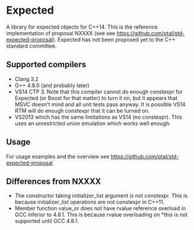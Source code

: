 Expected
========
A library for expected objects for C++14. This is the reference implementation of proposal NXXXX 
(see see https://github.com/ptal/std-expected-proposal). 
Expected has not been proposed yet to the C++ standard committee. 

Supported compilers
-------------------
* Clang 3.2
* G++ 4.8.0 (and probably later)
* VS14 CTP 3. Note that this compiler cannot do enough constexpr for Expected (or Boost for that matter) to turn it on, but it appears that MSVC doesn't mind and all unit tests pass anyway. It is possible VS14 RTM will do enough constexpr that it can be turned on.
* VS2013 which has the same limitations as VS14 (no constexpr). This uses an unrestricted union emulation which works well enough.

Usage
-----
For usage examples and the overview see https://github.com/ptal/std-expected-proposal

Differences from NXXXX
----------------------
* The constructor taking initializer_list argument is not constexpr. This is because initializer_list operations are not constexpr in C++11.
* Member function value_or does not have rvalue reference overload in GCC inferior to 4.8.1. This is because rvalue overloading on *this is not supported until GCC 4.8.1.
